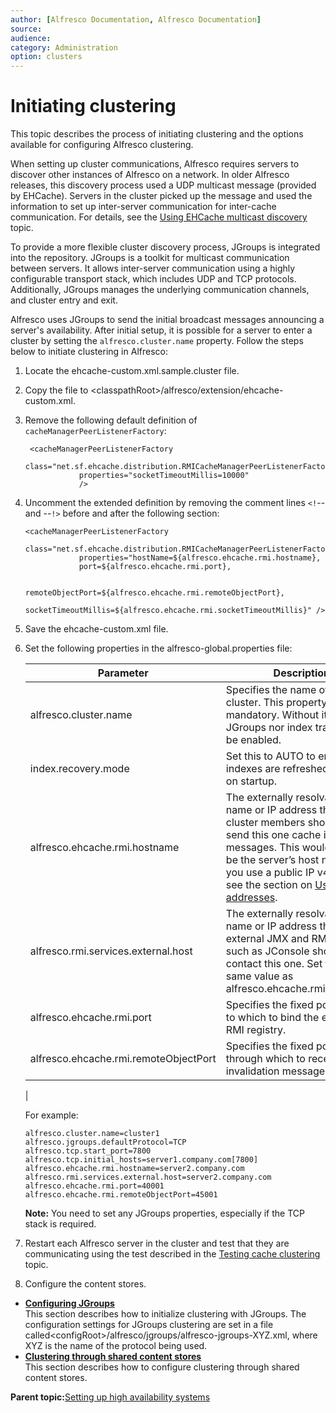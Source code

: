 ```yaml
---
author: [Alfresco Documentation, Alfresco Documentation]
source: 
audience: 
category: Administration
option: clusters
---
```


# Initiating clustering

This topic describes the process of initiating clustering and the options available for configuring Alfresco clustering.

When setting up cluster communications, Alfresco requires servers to discover other instances of Alfresco on a network. In older Alfresco releases, this discovery process used a UDP multicast message \(provided by EHCache\). Servers in the cluster picked up the message and used the information to set up inter-server communication for inter-cache communication. For details, see the [Using EHCache multicast discovery](ehcache-setup.md) topic.

To provide a more flexible cluster discovery process, JGroups is integrated into the repository. JGroups is a toolkit for multicast communication between servers. It allows inter-server communication using a highly configurable transport stack, which includes UDP and TCP protocols. Additionally, JGroups manages the underlying communication channels, and cluster entry and exit.

Alfresco uses JGroups to send the initial broadcast messages announcing a server's availability. After initial setup, it is possible for a server to enter a cluster by setting the `alfresco.cluster.name` property. Follow the steps below to initiate clustering in Alfresco:

1.  Locate the ehcache-custom.xml.sample.cluster file.

2.  Copy the file to <classpathRoot\>/alfresco/extension/ehcache-custom.xml.

3.  Remove the following default definition of `cacheManagerPeerListenerFactory`:

    ```
     <cacheManagerPeerListenerFactory 
                class="net.sf.ehcache.distribution.RMICacheManagerPeerListenerFactory" 
                properties="socketTimeoutMillis=10000" 
                />
    ```

4.  Uncomment the extended definition by removing the comment lines `<!`-- and --`!>` before and after the following section:

    ```
    <cacheManagerPeerListenerFactory 
                class="net.sf.ehcache.distribution.RMICacheManagerPeerListenerFactory" 
                properties="hostName=${alfresco.ehcache.rmi.hostname}, 
                port=${alfresco.ehcache.rmi.port}, 
                
              remoteObjectPort=${alfresco.ehcache.rmi.remoteObjectPort}, 
              socketTimeoutMillis=${alfresco.ehcache.rmi.socketTimeoutMillis}" />
    ```

5.  Save the ehcache-custom.xml file.

6.  Set the following properties in the alfresco-global.properties file:

    |Parameter|Description|
    |---------|-----------|
    |alfresco.cluster.name|Specifies the name of the cluster. This property is mandatory. Without it, neither JGroups nor index tracking will be enabled.|
    |index.recovery.mode|Set this to AUTO to ensure indexes are refreshed properly on startup.|
    |alfresco.ehcache.rmi.hostname|The externally resolvable DNS name or IP address that other cluster members should use to send this one cache invalidation messages. This would normally be the server’s host name. If you use a public IP v4 address, see the section on [Using IP v4 addresses](../concepts/troubleshooting-conf.md).|
    |alfresco.rmi.services.external.host|The externally resolvable DNS name or IP address that external JMX and RMI clients, such as JConsole should use to contact this one. Set this to the same value as alfresco.ehcache.rmi.hostname.|
    |alfresco.ehcache.rmi.port|Specifies the fixed port number to which to bind the ehcache RMI registry.|
    |alfresco.ehcache.rmi.remoteObjectPort|Specifies the fixed port number through which to receive cache invalidation messages.|
    |

    For example:

    ```
    alfresco.cluster.name=cluster1
    alfresco.jgroups.defaultProtocol=TCP
    alfresco.tcp.start_port=7800
    alfresco.tcp.initial_hosts=server1.company.com[7800]
    alfresco.ehcache.rmi.hostname=server2.company.com
    alfresco.rmi.services.external.host=server2.company.com
    alfresco.ehcache.rmi.port=40001
    alfresco.ehcache.rmi.remoteObjectPort=45001 
    ```

    **Note:** You need to set any JGroups properties, especially if the TCP stack is required.

7.  Restart each Alfresco server in the cluster and test that they are communicating using the test described in the [Testing cache clustering](cluster-test.md) topic.

8.  Configure the content stores.


-   **[Configuring JGroups](../tasks/jgroups-config.md)**  
This section describes how to initialize clustering with JGroups. The configuration settings for JGroups clustering are set in a file called<configRoot\>/alfresco/jgroups/alfresco-jgroups-XYZ.xml, where XYZ is the name of the protocol being used.
-   **[Clustering through shared content stores](../tasks/cluster-shared.md)**  
This section describes how to configure clustering through shared content stores.

**Parent topic:**[Setting up high availability systems](../concepts/ha-intro.md)

